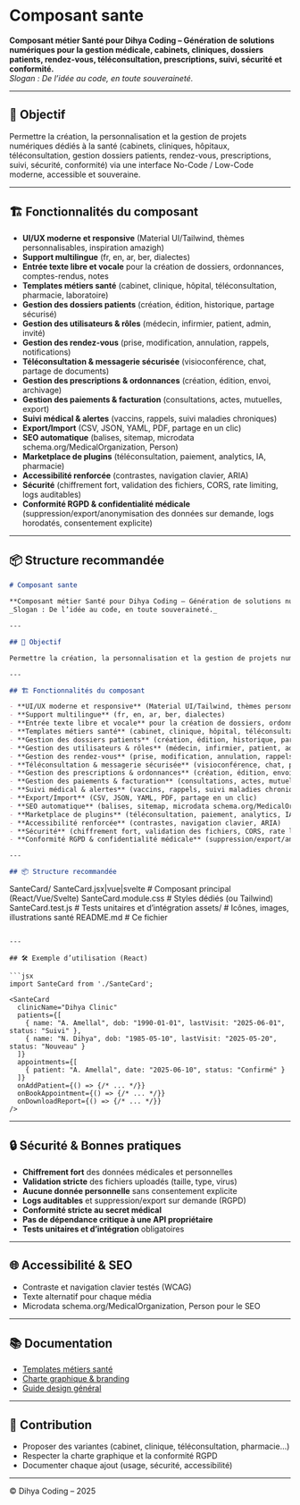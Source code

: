 # Composant sante

**Composant métier Santé pour Dihya Coding – Génération de solutions numériques pour la gestion médicale, cabinets, cliniques, dossiers patients, rendez-vous, téléconsultation, prescriptions, suivi, sécurité et conformité.**  
_Slogan : De l’idée au code, en toute souveraineté._

---

## 🎯 Objectif

Permettre la création, la personnalisation et la gestion de projets numériques dédiés à la santé (cabinets, cliniques, hôpitaux, téléconsultation, gestion dossiers patients, rendez-vous, prescriptions, suivi, sécurité, conformité) via une interface No-Code / Low-Code moderne, accessible et souveraine.

---

## 🏗️ Fonctionnalités du composant

- **UI/UX moderne et responsive** (Material UI/Tailwind, thèmes personnalisables, inspiration amazigh)
- **Support multilingue** (fr, en, ar, ber, dialectes)
- **Entrée texte libre et vocale** pour la création de dossiers, ordonnances, comptes-rendus, notes
- **Templates métiers santé** (cabinet, clinique, hôpital, téléconsultation, pharmacie, laboratoire)
- **Gestion des dossiers patients** (création, édition, historique, partage sécurisé)
- **Gestion des utilisateurs & rôles** (médecin, infirmier, patient, admin, invité)
- **Gestion des rendez-vous** (prise, modification, annulation, rappels, notifications)
- **Téléconsultation & messagerie sécurisée** (visioconférence, chat, partage de documents)
- **Gestion des prescriptions & ordonnances** (création, édition, envoi, archivage)
- **Gestion des paiements & facturation** (consultations, actes, mutuelles, export)
- **Suivi médical & alertes** (vaccins, rappels, suivi maladies chroniques)
- **Export/Import** (CSV, JSON, YAML, PDF, partage en un clic)
- **SEO automatique** (balises, sitemap, microdata schema.org/MedicalOrganization, Person)
- **Marketplace de plugins** (téléconsultation, paiement, analytics, IA, pharmacie)
- **Accessibilité renforcée** (contrastes, navigation clavier, ARIA)
- **Sécurité** (chiffrement fort, validation des fichiers, CORS, rate limiting, logs auditables)
- **Conformité RGPD & confidentialité médicale** (suppression/export/anonymisation des données sur demande, logs horodatés, consentement explicite)

---

## 📦 Structure recommandée
```markdown
# Composant sante

**Composant métier Santé pour Dihya Coding – Génération de solutions numériques pour la gestion médicale, cabinets, cliniques, dossiers patients, rendez-vous, téléconsultation, prescriptions, suivi, sécurité et conformité.**  
_Slogan : De l’idée au code, en toute souveraineté._

---

## 🎯 Objectif

Permettre la création, la personnalisation et la gestion de projets numériques dédiés à la santé (cabinets, cliniques, hôpitaux, téléconsultation, gestion dossiers patients, rendez-vous, prescriptions, suivi, sécurité, conformité) via une interface No-Code / Low-Code moderne, accessible et souveraine.

---

## 🏗️ Fonctionnalités du composant

- **UI/UX moderne et responsive** (Material UI/Tailwind, thèmes personnalisables, inspiration amazigh)
- **Support multilingue** (fr, en, ar, ber, dialectes)
- **Entrée texte libre et vocale** pour la création de dossiers, ordonnances, comptes-rendus, notes
- **Templates métiers santé** (cabinet, clinique, hôpital, téléconsultation, pharmacie, laboratoire)
- **Gestion des dossiers patients** (création, édition, historique, partage sécurisé)
- **Gestion des utilisateurs & rôles** (médecin, infirmier, patient, admin, invité)
- **Gestion des rendez-vous** (prise, modification, annulation, rappels, notifications)
- **Téléconsultation & messagerie sécurisée** (visioconférence, chat, partage de documents)
- **Gestion des prescriptions & ordonnances** (création, édition, envoi, archivage)
- **Gestion des paiements & facturation** (consultations, actes, mutuelles, export)
- **Suivi médical & alertes** (vaccins, rappels, suivi maladies chroniques)
- **Export/Import** (CSV, JSON, YAML, PDF, partage en un clic)
- **SEO automatique** (balises, sitemap, microdata schema.org/MedicalOrganization, Person)
- **Marketplace de plugins** (téléconsultation, paiement, analytics, IA, pharmacie)
- **Accessibilité renforcée** (contrastes, navigation clavier, ARIA)
- **Sécurité** (chiffrement fort, validation des fichiers, CORS, rate limiting, logs auditables)
- **Conformité RGPD & confidentialité médicale** (suppression/export/anonymisation des données sur demande, logs horodatés, consentement explicite)

---

## 📦 Structure recommandée

```
SanteCard/
  SanteCard.jsx|vue|svelte   # Composant principal (React/Vue/Svelte)
  SanteCard.module.css       # Styles dédiés (ou Tailwind)
  SanteCard.test.js          # Tests unitaires et d’intégration
  assets/                    # Icônes, images, illustrations santé
  README.md                  # Ce fichier
```

---

## 🛠️ Exemple d’utilisation (React)

```jsx
import SanteCard from './SanteCard';

<SanteCard
  clinicName="Dihya Clinic"
  patients={[
    { name: "A. Amellal", dob: "1990-01-01", lastVisit: "2025-06-01", status: "Suivi" },
    { name: "N. Dihya", dob: "1985-05-10", lastVisit: "2025-05-20", status: "Nouveau" }
  ]}
  appointments={[
    { patient: "A. Amellal", date: "2025-06-10", status: "Confirmé" }
  ]}
  onAddPatient={() => {/* ... */}}
  onBookAppointment={() => {/* ... */}}
  onDownloadReport={() => {/* ... */}}
/>
```

---

## 🔒 Sécurité & Bonnes pratiques

- **Chiffrement fort** des données médicales et personnelles
- **Validation stricte** des fichiers uploadés (taille, type, virus)
- **Aucune donnée personnelle** sans consentement explicite
- **Logs auditables** et suppression/export sur demande (RGPD)
- **Conformité stricte au secret médical**
- **Pas de dépendance critique à une API propriétaire**
- **Tests unitaires et d’intégration** obligatoires

---

## 🌐 Accessibilité & SEO

- Contraste et navigation clavier testés (WCAG)
- Texte alternatif pour chaque média
- Microdata schema.org/MedicalOrganization, Person pour le SEO

---

## 📚 Documentation

- [Templates métiers santé](../../../docs/contribution/templates/README.md)
- [Charte graphique & branding](../../../branding/README.md)
- [Guide design général](../../../design/README.md)

---

## 🤝 Contribution

- Proposer des variantes (cabinet, clinique, téléconsultation, pharmacie…)
- Respecter la charte graphique et la conformité RGPD
- Documenter chaque ajout (usage, sécurité, accessibilité)

---

© Dihya Coding – 2025
```
